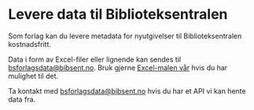 # Levere data til Biblioteksentralen

Som forlag kan du levere metadata for nyutgivelser til Biblioteksentralen kostnadsfritt.

Data i form av Excel-filer eller lignende kan sendes til [bsforlagsdata@bibsent.no](mailto:bsforlagsdata@bibsent.no). Bruk gjerne [Excel-malen vår](/vedlegg/mal_nyutgivelser_til_biblioteksentralen_v6.xlsx) hvis du har mulighet til det.

Ta kontakt med [bsforlagsdata@bibsent.no](mailto:bsforlagsdata@bibsent.no) hvis du har et API vi kan hente data fra.
